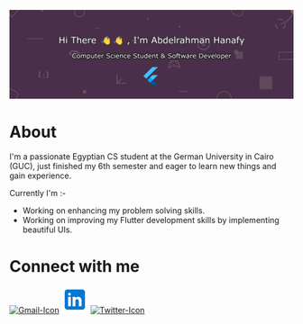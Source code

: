 ![banner](github_banner.jpg)

# About
I'm a passionate Egyptian CS student at the German University in Cairo (GUC), just finished my 6th semester and eager to learn new things and gain experience.

Currently I'm :-
- Working on enhancing my problem solving skills.
- Working on improving my Flutter development skills by implementing beautiful UIs.

# Connect with me
[![Gmail-Icon](https://img.icons8.com/color/48/000000/gmail-new.png)](mailto:abdelrahmanhanafydev@gmail.com)
[![LinkedIn-Icon](linkedin-icon.png)](https://www.linkedin.com/in/abdelrahman-hanafy-dev/)
[![Twitter-Icon](https://img.icons8.com/color/48/000000/twitter--v1.png)](https://twitter.com/AHanafy6)



<!--
**Abdelrahman-Hanafy-Dev/Abdelrahman-Hanafy-Dev** is a ✨ _special_ ✨ repository because its `README.md` (this file) appears on your GitHub profile.

Here are some ideas to get you started:

- 🔭 I’m currently working on ...
- 🌱 I’m currently learning ...
- 👯 I’m looking to collaborate on ...
- 🤔 I’m looking for help with ...
- 💬 Ask me about ...
- 📫 How to reach me: ...
- 😄 Pronouns: ...
- ⚡ Fun fact: ...
-->
